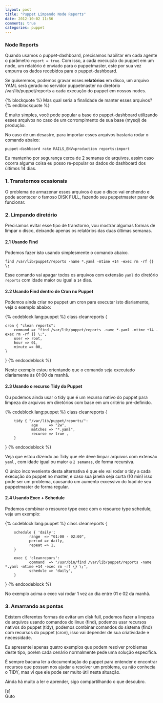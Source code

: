 ```yaml
---
layout: post
title: "Puppet Limpando Node Reports"
date: 2012-10-02 11:56
comments: true
categories: puppet
---
```


### Node Reports

Quando usamos o puppet-dashboard, precisamos habilitar em cada agente o parâmetro `report = true`. Com isso, a cada execução do puppet em um node, um relatório é enviado para o puppetmaster, este por sua vez empurra os dados recebidos para o puppet-dashboard.

Se quiseremos, podemos gravar esses **relatórios** em disco, um arquivo YAML será gerado no servidor puppetmaster no diretório /var/lib/puppet/reports a cada execução do puppet em nossos nodes.

{% blockquote %}
Mas qual seria a finalidade de manter esses arquivos?
{% endblockquote %}

É muito simples, você pode popular a base do puppet-dashboard utilizando esses arquivos no caso de um corrompimento de sua base (mysql) de produção.

No caso de um desastre, para importar esses arquivos bastaria rodar o comando abaixo:

    puppet-dashboard rake RAILS_ENV=production reports:import

Eu mantenho por segurança cerca de 2 semanas de arquivos, assim caso ocorra alguma coisa eu posso re-popular os dados do dashboard dos últimos 14 dias.

### 1. Transtornos ocasionais

O problema de armazenar esses arquivos é que o disco vai enchendo e pode acontecer o famoso DISK FULL, fazendo seu puppetmaster parar de funcionar.

### 2. Limpando diretório

Precisamos evitar esse tipo de transtorno, vou mostrar algumas formas de limpar o disco, deixando apenas os relatórios das duas últimas semanas.


#### 2.1 Usando Find

Podemos fazer isto usando simplesmente o comando abaixo.

    find /var/lib/puppet/reports -name *.yaml -mtime +14 -exec rm -rf {} \;

Esse comando vai apagar todos os arquivos com extensão `yaml` do diretório `reports` com idade maior ou igual a `14` dias.

#### 2.2 Usando Find dentro de Cron no Puppet

Podemos ainda criar no puppet um cron para executar isto diariamente, veja o exemplo abaixo:

{% codeblock lang:puppet %}
class cleanreports {

	cron { "clean reports":
		command => "find /var/lib/puppet/reports -name *.yaml -mtime +14 -exec rm -rf {} \;",
		user => root, 
		hour => 01, 
		minute => 00,  
	}
} 
{% endcodeblock %}

Neste exemplo estou orientando que o comando seja executado diariamente às 01:00 da manhã.

#### 2.3 Usando o recurso Tidy do Puppet

Ou podemos ainda usar o tidy que é um recurso nativo do puppet para limpeza de arquivos em diretórios com base em um critério pré-definido.

{% codeblock lang:puppet %}
class cleanreports {
 
        tidy { "/var/lib/puppet/reports/":
                age     => "2w",
                matches => "*.yaml",
                recurse => true ,
        }
}
{% endcodeblock %}

Veja que estou dizendo ao Tidy que ele deve limpar arquivos com extensão `yaml` , com idade igual ou maior a `2 semanas`, de forma recursiva.

O único inconveniente desta alternativa é que ele vai rodar o tidy a cada execução do puppet no master, e caso sua janela seja curta (10 min) isso pode ser um problema, causando um aumento excessivo do load de seu puppetmaster de forma regular.

#### 2.4 Usando Exec + Schedule

Podemos combinar o resource type exec com o resource type schedule, veja um exemplo:

{% codeblock lang:puppet %}
class cleanreports {

        schedule { 'daily':
               range  => "01:00 - 02:00",
               period => daily,
               repeat => 1,
        }

        exec { 'cleanrepors':
               command  => "/usr/bin/find /var/lib/puppet/reports -name *.yaml -mtime +14 -exec rm -rf {} \;",
               schedule => 'daily',
        }
}
{% endcodeblock %}

No exemplo acima o exec vai rodar 1 vez ao dia entre 01 e 02 da manhã.

### 3. Amarrando as pontas

Existem diferentes formas de evitar um disk full, podemos fazer a limpeza de arquivos usando comandos do linux (find), podemos usar recursos nativos do puppet (tidy), podemos combinar comandos do sistema (find) com recursos do puppet (cron), isso vai depender de sua criatividade e necessidade.

Eu apresentei apenas quatro exemplos que podem resolver problemas deste tipo,
porém cada cenário normalmente pede uma solução específica.

É sempre bacana ler a documentação do puppet para entender e encontrar recursos que possam nos ajudar a resolver um problema, eu não conhecia o TIDY, mas vi que ele pode ser muito útil nesta situação.

Ainda há muito a ler e aprender, sigo compartilhando o que descubro.

[s]<br>
Guto
